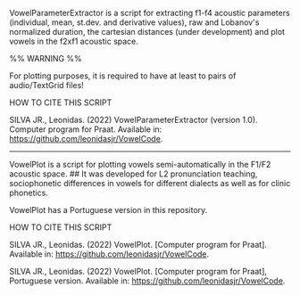 VowelParameterExtractor is a script for extracting f1-f4 acoustic parameters (individual, mean, st.dev. and derivative values), 
raw and Lobanov's normalized duration, the cartesian distances (under development)
and plot vowels in the f2xf1 acoustic space.

%% WARNING %%

For plotting purposes, it is required to have at least to pairs of audio/TextGrid files!

HOW TO CITE THIS SCRIPT

SILVA JR., Leonidas. (2022) VowelParameterExtractor (version 1.0). Computer program for Praat. Available in: <https://github.com/leonidasjr/VowelCode>.

------------------------------------------------------------

VowelPlot is a script for plotting vowels semi-automatically in the F1/F2 acoustic space.                     ##
It was developed for L2 pronunciation teaching, sociophonetic differences in vowels for different dialects as well as for clinic phonetics.

VowelPlot has a Portuguese version in this repository.

HOW TO CITE THIS SCRIPT

SILVA JR., Leonidas. (2022) VowelPlot. [Computer program for Praat]. Available in: <https://github.com/leonidasjr/VowelCode>.

SILVA JR., Leonidas. (2022) VowelPlot. [Computer program for Praat], Portuguese version. Available in: <https://github.com/leonidasjr/VowelCode>.
